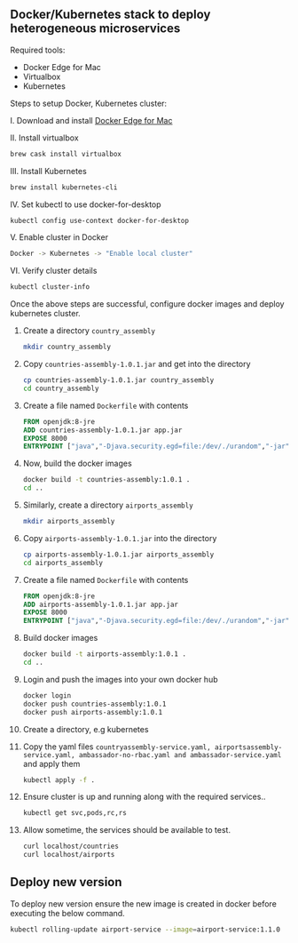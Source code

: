 
## Docker/Kubernetes stack to deploy heterogeneous microservices ##

Required tools:
* Docker Edge for Mac
* Virtualbox
* Kubernetes

Steps to setup Docker, Kubernetes cluster:

I. Download and install [Docker Edge for Mac](https://docs.docker.com/docker-for-mac/edge-release-notes/)
  
II. Install virtualbox

 ```bash
 brew cask install virtualbox
 ```
 
III. Install Kubernetes

```bash
brew install kubernetes-cli
```
  
IV. Set kubectl to use docker-for-desktop

```bash
kubectl config use-context docker-for-desktop
```
  
V. Enable cluster in Docker

```bash
Docker -> Kubernetes -> "Enable local cluster"
```
   
VI. Verify cluster details

```bash
kubectl cluster-info
```
 
Once the above steps are successful, configure docker images and deploy kubernetes cluster.

1) Create a directory `country_assembly`
   ```bash
   mkdir country_assembly
   ```
2) Copy `countries-assembly-1.0.1.jar`  and get into the directory

   ```bash
   cp countries-assembly-1.0.1.jar country_assembly
   cd country_assembly
    ```
3) Create a file named `Dockerfile` with contents

   ```dockerfile
   FROM openjdk:8-jre
   ADD countries-assembly-1.0.1.jar app.jar
   EXPOSE 8000
   ENTRYPOINT ["java","-Djava.security.egd=file:/dev/./urandom","-jar","/app.jar"]
   ```
    
4) Now, build the docker images

   ```bash
   docker build -t countries-assembly:1.0.1 .
   cd ..
   ```
     
5) Similarly, create a directory `airports_assembly`

   ```bash
   mkdir airports_assembly
   ```
6) Copy `airports-assembly-1.0.1.jar` into the directory 

   ```bash
   cp airports-assembly-1.0.1.jar airports_assembly
   cd airports_assembly
   ```
7) Create a file named `Dockerfile` with contents
   ```dockerfile
   FROM openjdk:8-jre
   ADD airports-assembly-1.0.1.jar app.jar    
   EXPOSE 8000
   ENTRYPOINT ["java","-Djava.security.egd=file:/dev/./urandom","-jar","/app.jar"]
   ```
    
8) Build docker images
   ```bash
   docker build -t airports-assembly:1.0.1 .
   cd ..
   ```
9) Login and push the images into your own docker hub
   ```bash
   docker login
   docker push countries-assembly:1.0.1
   docker push airports-assembly:1.0.1
   ```
10) Create a directory, e.g kubernetes

11) Copy the yaml files `countryassembly-service.yaml, airportsassembly-service.yaml, ambassador-no-rbac.yaml and ambassador-service.yaml` and apply them

    ```bash
    kubectl apply -f .
    ```
     
12) Ensure cluster is up and running along with the required services..
    ```bash
    kubectl get svc,pods,rc,rs
    ```

13) Allow sometime, the services should be available to test.

    ```bash
    curl localhost/countries
    curl localhost/airports
    ```
## Deploy new version ##

To deploy new version ensure the new image is created in docker before executing the below command.
```bash
kubectl rolling-update airport-service --image=airport-service:1.1.0
```
